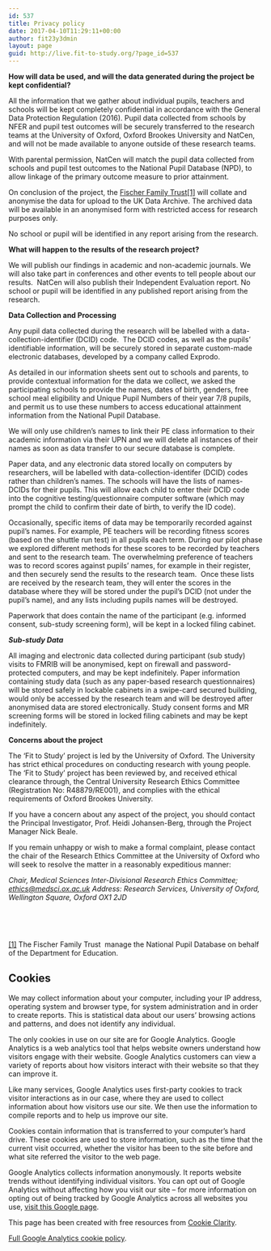 ```yaml
---
id: 537
title: Privacy policy
date: 2017-04-10T11:29:11+00:00
author: fit23y3dmin
layout: page
guid: http://live.fit-to-study.org/?page_id=537
---
```

**How will data be used, and will the data generated during the project be kept confidential?**

All the information that we gather about individual pupils, teachers and schools will be kept completely confidential in accordance with the General Data Protection Regulation (2016). Pupil data collected from schools by NFER and pupil test outcomes will be securely transferred to the research teams at the University of Oxford, Oxford Brookes University and NatCen, and will not be made available to anyone outside of these research teams.

With parental permission, NatCen will match the pupil data collected from schools and pupil test outcomes to the National Pupil Database (NPD), to allow linkage of the primary outcome measure to prior attainment.

On conclusion of the project, the [Fischer Family Trust](http://www.fft.org.uk/)<a href="#_ftn1" name="_ftnref1">[1]</a> will collate and anonymise the data for upload to the UK Data Archive. The archived data will be available in an anonymised form with restricted access for research purposes only.

No school or pupil will be identified in any report arising from the research.

**What will happen to the results of the research project?**

We will publish our findings in academic and non-academic journals. We will also take part in conferences and other events to tell people about our results.  NatCen will also publish their Independent Evaluation report. No school or pupil will be identified in any published report arising from the research.

**Data Collection and Processing**

Any pupil data collected during the research will be labelled with a data-collection-identifier (DCID) code.  The DCID codes, as well as the pupils’ identifiable information, will be securely stored in separate custom-made electronic databases, developed by a company called Exprodo.

As detailed in our information sheets sent out to schools and parents, to provide contextual information for the data we collect, we asked the participating schools to provide the names, dates of birth, genders, free school meal eligibility and Unique Pupil Numbers of their year 7/8 pupils, and permit us to use these numbers to access educational attainment information from the National Pupil Database.

We will only use children’s names to link their PE class information to their academic information via their UPN and we will delete all instances of their names as soon as data transfer to our secure database is complete.

Paper data, and any electronic data stored locally on computers by researchers, will be labelled with data-collection-identifer (DCID) codes rather than children’s names. The schools will have the lists of names-DCIDs for their pupils. This will allow each child to enter their DCID code into the cognitive testing/questionnaire computer software (which may prompt the child to confirm their date of birth, to verify the ID code).

Occasionally, specific items of data may be temporarily recorded against pupil’s names. For example, PE teachers will be recording fitness scores (based on the shuttle run test) in all pupils each term. During our pilot phase we explored different methods for these scores to be recorded by teachers and sent to the research team. The overwhelming preference of teachers was to record scores against pupils’ names, for example in their register, and then securely send the results to the research team.  Once these lists are received by the research team, they will enter the scores in the database where they will be stored under the pupil’s DCID (not under the pupil’s name), and any lists including pupils names will be destroyed.

Paperwork that does contain the name of the participant (e.g. informed consent, sub-study screening form), will be kept in a locked filing cabinet.

_**Sub-study Data**_

All imaging and electronic data collected during participant (sub study) visits to FMRIB will be anonymised, kept on firewall and password-protected computers, and may be kept indefinitely. Paper information containing study data (such as any paper-based research questionnaires) will be stored safely in lockable cabinets in a swipe-card secured building, would only be accessed by the research team and will be destroyed after anonymised data are stored electronically. Study consent forms and MR screening forms will be stored in locked filing cabinets and may be kept indefinitely.

**Concerns about the project**

The ‘Fit to Study’ project is led by the University of Oxford. The University has strict ethical procedures on conducting research with young people. The ‘Fit to Study’ project has been reviewed by, and received ethical clearance through, the Central University Research Ethics Committee (Registration No: R48879/RE001), and complies with the ethical requirements of Oxford Brookes University.

If you have a concern about any aspect of the project, you should contact the Principal Investigator, Prof. Heidi Johansen-Berg, through the Project Manager Nick Beale.

If you remain unhappy or wish to make a formal complaint, please contact the chair of the Research Ethics Committee at the University of Oxford who will seek to resolve the matter in a reasonably expeditious manner:

_Chair, Medical Sciences Inter-Divisional Research Ethics Committee; ethics@medsci.ox.ac.uk Address: Research Services, University of Oxford, Wellington Square, Oxford OX1 2JD_

&nbsp;

&nbsp;

<a href="#_ftnref1" name="_ftn1">[1]</a> The Fischer Family Trust  manage the National Pupil Database on behalf of the Department for Education.

## Cookies

We may collect information about your computer, including your IP address, operating system and browser type, for system administration and in order to create reports. This is statistical data about our users’ browsing actions and patterns, and does not identify any individual.

The only cookies in use on our site are for Google Analytics. Google Analytics is a web analytics tool that helps website owners understand how visitors engage with their website. Google Analytics customers can view a variety of reports about how visitors interact with their website so that they can improve it.

Like many services, Google Analytics uses first-party cookies to track visitor interactions as in our case, where they are used to collect information about how visitors use our site. We then use the information to compile reports and to help us improve our site.

Cookies contain information that is transferred to your computer’s hard drive. These cookies are used to store information, such as the time that the current visit occurred, whether the visitor has been to the site before and what site referred the visitor to the web page.

Google Analytics collects information anonymously. It reports website trends without identifying individual visitors. You can opt out of Google Analytics without affecting how you visit our site – for more information on opting out of being tracked by Google Analytics across all websites you use, [visit this Google page](https://tools.google.com/dlpage/gaoptout).

This page has been created with free resources from [Cookie Clarity](https://www.cookieclarity.com).

[Full Google Analytics cookie policy](https://developers.google.com/analytics/devguides/collection/analyticsjs/cookie-usage).